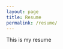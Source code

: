 ```yaml
---
layout: page
title: Resume
permalink: /resume/
---
```


This is my resume

<object data="{{ elirussellweber.github.io }}/assets/erw-resume.pdf" width="1000" height="1000" type="application/pdf"></object>
